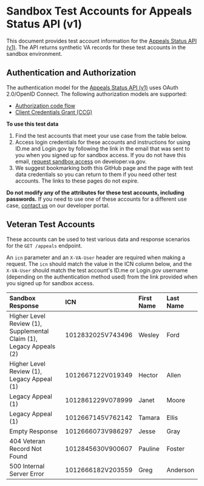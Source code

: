 # Sandbox Test Accounts for Appeals Status API (v1)

This document provides test account information for the [Appeals Status API (v1)](https://developer.va.gov/explore/api/appeals-status/docs?version=current). The API returns synthetic VA records for these test accounts in the sandbox environment.

## Authentication and Authorization

The authentication model for the [Appeals Status API (v1)](https://developer.va.gov/explore/api/appeals-status/docs?version=current) uses OAuth 2.0/OpenID Connect. The following authorization models are supported:
- [Authorization code flow](https://developer.va.gov/explore/api/appeals-status/authorization-code)
- [Client Credentials Grant (CCG)](https://developer.va.gov/explore/api/appeals-status/client-credentials)

**To use this test data**
1. Find the test accounts that meet your use case from the table below.
2. Access login credentials for these accounts and instructions for using ID.me and Login.gov by following the link in the email that was sent to you when you signed up for sandbox access.  If you do not have this email, [request sandbox access](https://developer.va.gov/explore/api/appeals-status/sandbox-access) on developer.va.gov.
3. We suggest bookmarking both this GitHub page and the page with test data credentials so you can return to them if you need other test accounts. The links to these pages do not expire.

**Do not modify any of the attributes for these test accounts, including passwords.** If you need to use one of these accounts for a different use case, [contact us](https://developer.va.gov/support/contact-us) on our developer portal.

## Veteran Test Accounts

These accounts can be used to test various data and response scenarios for the `GET /appeals` endpoint. 

An `icn` parameter and an `X-VA-User` header are required when making a request. The `icn` should match the value in the ICN column below, and the `X-VA-User` should match the test account's ID.me or Login.gov username (depending on the authentication method used) from the link provided when you signed up for sandbox access.

| Sandbox Response                                                    | ICN               | First Name | Last Name |
|:--------------------------------------------------------------------|:------------------|:-----------|:----------|
| Higher Level Review (1), Supplemental Claim (1), Legacy Appeals (2) | 1012832025V743496 | Wesley     | Ford      |
| Higher Level Review (1), Legacy Appeal (1)                          | 1012667122V019349 | Hector     | Allen     |
| Legacy Appeal (1)                                                   | 1012861229V078999 | Janet      | Moore     |
| Legacy Appeal (1)                                                   | 1012667145V762142 | Tamara     | Ellis     |
| Empty Response                                                      | 1012666073V986297 | Jesse      | Gray      |
| 404 Veteran Record Not Found                                        | 1012845630V900607 | Pauline    | Foster    |
| 500 Internal Server Error                                           | 1012666182V203559 | Greg       | Anderson  |